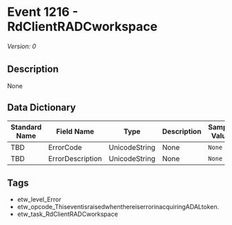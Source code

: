 # Event 1216 - RdClientRADCworkspace
###### Version: 0

## Description
None

## Data Dictionary
|Standard Name|Field Name|Type|Description|Sample Value|
|---|---|---|---|---|
|TBD|ErrorCode|UnicodeString|None|`None`|
|TBD|ErrorDescription|UnicodeString|None|`None`|

## Tags
* etw_level_Error
* etw_opcode_ThiseventisraisedwhenthereiserrorinacquiringADALtoken.
* etw_task_RdClientRADCworkspace